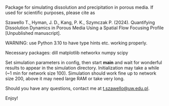 Package for simulating dissolution and precipitation in porous media. If used for scientific purposes, please cite as

Szawello T., Hyman, J. D., Kang, P. K., Szymczak P. (2024). Quantifying Dissolution Dynamics in Porous Media Using a Spatial Flow Focusing Profile [Unpublished manuscript].

WARNING: use Python 3.10 to have type hints etc. working properly.

Necessary packages: dill matplotlib networkx numpy scipy

Set simulation parameters in config, then start __main__ and wait for wonderful results to appear in the simulation directory. Initialization may take a while (~1 min for network size 100). Simulation should work fine up to network size 200, above it may need large RAM or take very long.

Should you have any questions, contact me at t.szawello@uw.edu.pl.

Enjoy!
